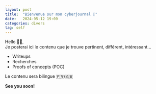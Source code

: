 ```yaml
---
layout: post
title:  "Bienvenue sur mon cyberjournal 📖"
date:   2024-05-12 19:00
categories: divers
tag: self
---
```

Hello 👋🏻,  
Je posterai ici le contenu que je trouve pertinent, différent, intéressant...

- Writeups
- Recherches
- Proofs of concepts (POC)

Le contenu sera bilingue 🇫🇷/🇬🇧

**See you soon!**
